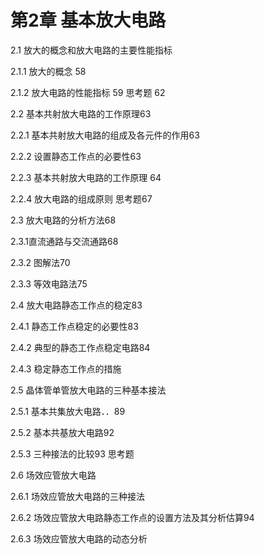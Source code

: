 # 第2章 基本放大电路

2.1 放大的概念和放大电路的主要性能指标

2.1.1 放大的概念 58

2.1.2 放大电路的性能指标 59 思考题 62 

2.2 基本共射放大电路的工作原理63 

2.2.1 基本共射放大电路的组成及各元件的作用63 

2.2.2 设置静态工作点的必要性63

2.2.3 基本共射放大电路的工作原理 64 

2.2.4 放大电路的组成原则 思考题67 

2.3 放大电路的分析方法68 

2.3.1直流通路与交流通路68 

2.3.2 图解法70 

2.3.3 等效电路法75

2.4 放大电路静态工作点的稳定83 

2.4.1 静态工作点稳定的必要性83

2.4.2 典型的静态工作点稳定电路84 

2.4.3 稳定静态工作点的措施

2.5 晶体管单管放大电路的三种基本接法

2.5.1 基本共集放大电路．．89

2.5.2 基本共基放大电路92

2.5.3 三种接法的比较93 思考题

2.6 场效应管放大电路

2.6.1 场效应管放大电路的三种接法

2.6.2 场效应管放大电路静态工作点的设置方法及其分析估算94

2.6.3 场效应管放大电路的动态分析